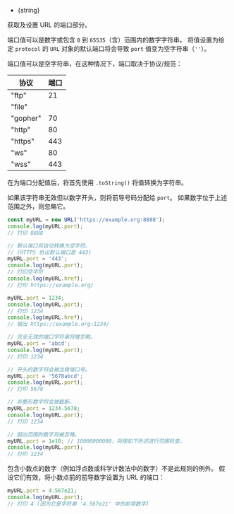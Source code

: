 
* {string}

获取及设置 URL 的端口部分。

端口值可以是数字或包含 `0` 到 `65535`（含）范围内的数字字符串。 
将值设置为给定 `protocol` 的 `URL` 对象的默认端口将会导致 `port` 值变为空字符串（`''`）。

端口值可以是空字符串，在这种情况下，端口取决于协议/规范：

| 协议 | 端口 |
| -------- | ---- |
| "ftp"    | 21   |
| "file"   |      |
| "gopher" | 70   |
| "http"   | 80   |
| "https"  | 443  |
| "ws"     | 80   |
| "wss"    | 443  |

在为端口分配值后，将首先使用 `.toString()` 将值转换为字符串。

如果该字符串无效但以数字开头，则将前导号码分配给 `port`。 
如果数字位于上述范围之外，则忽略它。

```js
const myURL = new URL('https://example.org:8888');
console.log(myURL.port);
// 打印 8888

// 默认端口将自动转换为空字符。
// (HTTPS 协议默认端口是 443)
myURL.port = '443';
console.log(myURL.port);
// 打印空字符
console.log(myURL.href);
// 打印 https://example.org/

myURL.port = 1234;
console.log(myURL.port);
// 打印 1234
console.log(myURL.href);
// 输出 https://example.org:1234/

// 完全无效的端口字符串将被忽略。
myURL.port = 'abcd';
console.log(myURL.port);
// 打印 1234

// 开头的数字将会被当做端口号。
myURL.port = '5678abcd';
console.log(myURL.port);
// 打印 5678

// 非整形数字将会被截断。
myURL.port = 1234.5678;
console.log(myURL.port);
// 打印 1234

// 超出范围的数字将被忽略。
myURL.port = 1e10; // 10000000000，将按如下所述进行范围检查。
console.log(myURL.port);
// 打印 1234
```

包含小数点的数字（例如浮点数或科学计数法中的数字）不是此规则的例外。 
假设它们有效，将小数点前的前导数字设置为 URL 的端口：

```js
myURL.port = 4.567e21;
console.log(myURL.port);
// 打印 4 (因为它是字符串 '4.567e21' 中的前导数字)
```

